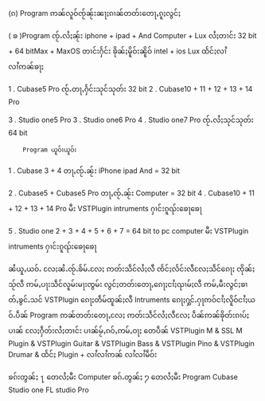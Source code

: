 (ၵ) Program ဢၼ်လူဝ်ၸႂ်ၼႂ်းၼႃႈၵၢၼ်တတ်းတေႃႇၵူႈလွင်ႈ

( ၶ )Program ၸႂ်ႉလႆႈၼႂ်း iphone + ipad + And
  Computer + Lux လႆႈတၢင်း 
  32 bit + 64 bitMax + MaxOS 
  တၢင်းႁႅင်း ၶိုၼ်ႈမိူဝ်းၼိူဝ် intel + ios Lux 
  ထႅင်ႈလၢႆလၢႆဢၼ်ၶႃႈ 

1 . Cubase5 Pro ၸႂ်ႉတႃႇႁႅင်းသုင်သုတ်း 32 bit
2 . Cubase10 + 11 + 12 + 13 + 14 Pro
   
3 . Studio one5 Pro 
3 . Studio one6 Pro 
4 . Studio one7 Pro ၸႂ်ႉလႆႈသုင်သုတ်း 64 bit
       
        Program ယူဝ်းယူဝ်း

1 . Cubase 3 + 4 တႃႇၸႂ်ႉၼႂ်း 
    iPhone ipad And = 32 bit

2 . Cubase5 + Cubase5 Pro
    တႃႇၸႂ်ႉၼႂ်း Computer = 32 bit
4 . Cubase10 + 11 + 12 + 13 + 14 Pro
    မီး VSTPlugin intruments ႁၢင်းၵူၺ်းၶေႃၶေႃ
  
5 . Studio one 2 + 3 + 4 + 5 + 6 + 7
    = 64 bit to pc computer
    မီး VSTPlugin intruments ႁၢင်းၵူၺ်းၶေႃၶေႃ

 
ၼႆယူႇယဝ်ႉ လႄႈၼႆႉၸႂ်ႉၶႅမ်ႉလႄႈ ဢတ်းသဵင်လႆႈလီ ၸႅင်ႈလႅင်းလီလႄႈသဵင်ၵေႃႈ ၸိုၼ်ႈသႂ်လီ ဢမ်ႇပႃးသဵင်လူမ်းမႃးၸွမ်း လွင်ႈတတ်းတေႃႇၵေႃႈငၢႆႈၺၢမ်ႈလီ ဢမ်ႇမီးလွင်ႈၶၢတ်ႇၶွင်ႉသင် VSTPlugin ၵေႃႈတဵမ်ထူၼ်ႈလီ Intruments ၵေႃႈႁွင်ႉႁႃဢဝ်ငၢႆႈလိူဝ်ငၢႆႈယဝ်ႉပဵၼ် Program ဢၼ်တတ်းတေႃႇလႄႈ ဢတ်းသဵင်လႆႈလီလႄႈ ပဵၼ်ဢၼ်ၶိုတ်းၵၢပ်ႈပၢၼ် လႄႈႁဵတ်းလႆႈတၢင်း ပၢၼ်မႂ်ႇၵဝ်ႇဢမ်ႇဝႃႈ တေပဵၼ် VSTPlugin M & SSL M Plugin &
VSTPlugin Guitar & VSTPlugin Bass &
VSTPlugin Pino & VSTPlugin Drumar &
ထႅင်ႈ Plugin + လၢႆလၢႆဢၼ် လၢႆလၢႆမဵဝ်း 

ၶၵ်းတွၼ်ႈ ႑ တေလႆႈမီး Computer 
ၶၵ်ႉတွၼ်ႈ ႒ တေလႆႈမီး Program Cubase Studio one FL studio Pro 
